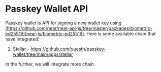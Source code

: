 # Passkey Wallet API

Passkey wallet is API for signing a new wallet key using [https://github.com/near/near-api-js/tree/master/packages/biometric-ed25519](near-js/biometric-ed25519).
Here is some available chain that have integrated:
  1. Stellar - https://github.com/yuesth/passkey-wallet/tree/main/apps/stellar

In the further, we will integrate more chain.
